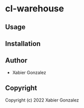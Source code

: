 # cl-warehouse



## Usage

## Installation

## Author

* Xabier Gonzalez

## Copyright

Copyright (c) 2022 Xabier Gonzalez

